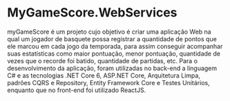 # MyGameScore.WebServices
myGameScore é um projeto cujo objetivo é criar uma aplicação Web na qual um jogador de basquete possa registrar a quantidade de pontos que ele marcou em cada jogo da temporada, para assim conseguir acompanhar suas estatísticas como maior pontuação, menor pontuação, quantidade de vezes que o recorde foi batido, quantidade de partidas, etc. Para o desenvolvimento da aplicação, foram utilizadas no back-end a linguagem C# e as tecnologias .NET Core 6, ASP.NET Core, Arquitetura Limpa, padrões CQRS e Repository, Entity Framework Core e Testes Unitários, enquanto que no front-end foi utilizado ReactJS.
